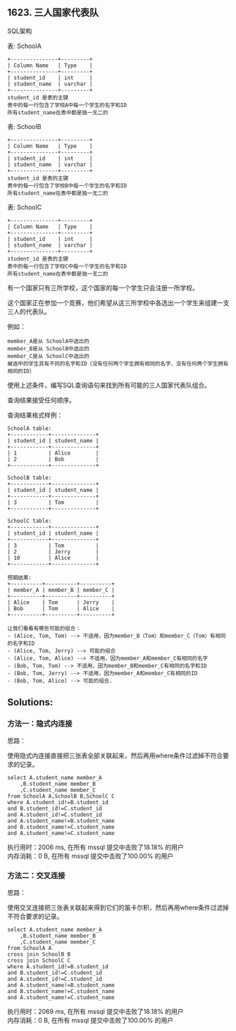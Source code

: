 ## 1623. 三人国家代表队
SQL架构

表: SchoolA
```
+---------------+---------+
| Column Name   | Type    |
+---------------+---------+
| student_id    | int     |
| student_name  | varchar |
+---------------+---------+
student_id 是表的主键
表中的每一行包含了学校A中每一个学生的名字和ID
所有student_name在表中都是独一无二的
```
 

表: SchoolB
```
+---------------+---------+
| Column Name   | Type    |
+---------------+---------+
| student_id    | int     |
| student_name  | varchar |
+---------------+---------+
student_id 是表的主键
表中的每一行包含了学校B中每一个学生的名字和ID
所有student_name在表中都是独一无二的
```
 

表: SchoolC
```
+---------------+---------+
| Column Name   | Type    |
+---------------+---------+
| student_id    | int     |
| student_name  | varchar |
+---------------+---------+
student_id 是表的主键
表中的每一行包含了学校C中每一个学生的名字和ID
所有student_name在表中都是独一无二的
```
 

有一个国家只有三所学校，这个国家的每一个学生只会注册一所学校。

这个国家正在参加一个竞赛，他们希望从这三所学校中各选出一个学生来组建一支三人的代表队。

例如：

    member_A是从 SchoolA中选出的
    member_B是从 SchoolB中选出的
    member_C是从 SchoolC中选出的
    被选中的学生具有不同的名字和ID（没有任何两个学生拥有相同的名字、没有任何两个学生拥有相同的ID）

使用上述条件，编写SQL查询语句来找到所有可能的三人国家代表队组合。

查询结果接受任何顺序。

 

查询结果格式样例：
```
SchoolA table:
+------------+--------------+
| student_id | student_name |
+------------+--------------+
| 1          | Alice        |
| 2          | Bob          |
+------------+--------------+

SchoolB table:
+------------+--------------+
| student_id | student_name |
+------------+--------------+
| 3          | Tom          |
+------------+--------------+

SchoolC table:
+------------+--------------+
| student_id | student_name |
+------------+--------------+
| 3          | Tom          |
| 2          | Jerry        |
| 10         | Alice        |
+------------+--------------+

预期结果:
+----------+----------+----------+
| member_A | member_B | member_C |
+----------+----------+----------+
| Alice    | Tom      | Jerry    |
| Bob      | Tom      | Alice    |
+----------+----------+----------+

让我们看看有哪些可能的组合：
- (Alice, Tom, Tom) --> 不适用，因为member_B（Tom）和member_C（Tom）有相同的名字和ID
- (Alice, Tom, Jerry) --> 可能的组合
- (Alice, Tom, Alice) --> 不适用，因为member_A和member_C有相同的名字
- (Bob, Tom, Tom) --> 不适用，因为member_B和member_C有相同的名字和ID
- (Bob, Tom, Jerry) --> 不适用，因为member_A和member_C有相同的ID
- (Bob, Tom, Alice) --> 可能的组合.
```



## Solutions:
### 方法一：隐式内连接
思路：

使用隐式内连接直接把三张表全部关联起来，然后再用where条件过滤掉不符合要求的记录。
```
select A.student_name member_A
    ,B.student_name member_B
    ,C.student_name member_C
from SchoolA A,SchoolB B,SchoolC C
where A.student_id!=B.student_id
and B.student_id!=C.student_id
and A.student_id!=C.student_id
and A.student_name!=B.student_name
and B.student_name!=C.student_name
and A.student_name!=C.student_name
```
执行用时：2006 ms, 在所有 mssql 提交中击败了18.18% 的用户<br>
内存消耗：0 B, 在所有 mssql 提交中击败了100.00% 的用户

### 方法二：交叉连接
思路：

使用交叉连接把三张表关联起来得到它们的笛卡尔积，然后再用where条件过滤掉不符合要求的记录。
```
select A.student_name member_A
    ,B.student_name member_B
    ,C.student_name member_C
from SchoolA A
cross join SchoolB B
cross join SchoolC C
where A.student_id!=B.student_id
and B.student_id!=C.student_id
and A.student_id!=C.student_id
and A.student_name!=B.student_name
and B.student_name!=C.student_name
and A.student_name!=C.student_name
```
执行用时：2069 ms, 在所有 mssql 提交中击败了18.18% 的用户<br>
内存消耗：0 B, 在所有 mssql 提交中击败了100.00% 的用户

